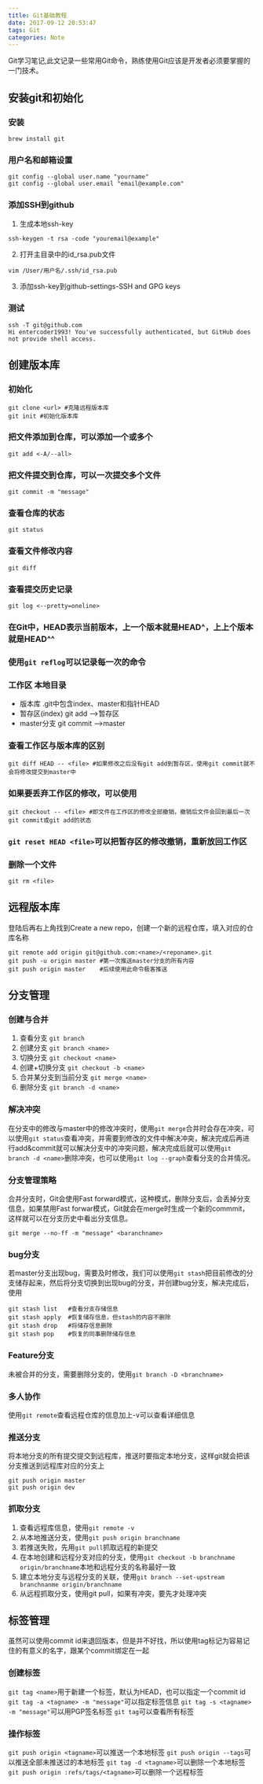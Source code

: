 ```yaml
---
title: Git基础教程
date: 2017-09-12 20:53:47
tags: Git
categories: Note
---
```


Git学习笔记,此文记录一些常用Git命令，熟练使用Git应该是开发者必须要掌握的一门技术。

<!--more-->

## 安装git和初始化

### 安装
```
brew install git
```
### 用户名和邮箱设置
```
git config --global user.name "yourname"
git config --global user.email "email@example.com"
```
<!--more-->
### 添加SSH到github
1. 生成本地ssh-key
```
ssh-keygen -t rsa -code "youremail@example"
```
2. 打开主目录中的id_rsa.pub文件
```
vim /User/用户名/.ssh/id_rsa.pub
```
3. 添加ssh-key到github-settings-SSH and GPG keys

### 测试
```
ssh -T git@github.com
Hi entercoder1993! You've successfully authenticated, but GitHub does not provide shell access.
```

##
## 创建版本库

### 初始化
```
git clone <url> #克隆远程版本库
git init #初始化版本库
```
### 把文件添加到仓库，可以添加一个或多个
```
git add <-A/--all>
```
### 把文件提交到仓库，可以一次提交多个文件
```
git commit -m "message"
```
### 查看仓库的状态
```
git status
```
### 查看文件修改内容
```
git diff
```
### 查看提交历史记录
```
git log <--pretty=oneline>
```
### 在Git中，HEAD表示当前版本，上一个版本就是HEAD^，上上个版本就是HEAD^^

### 使用`git reflog`可以记录每一次的命令

### 工作区 本地目录
   * 版本库 .git中包含index、master和指针HEAD
   * 暂存区(index) git add -->暂存区
   * master分支 git commit -->master

### 查看工作区与版本库的区别
```
git diff HEAD -- <file> #如果修改之后没有git add到暂存区，使用git commit就不会将修改提交到master中
```
### 如果要丢弃工作区的修改，可以使用
```
git checkout -- <file> #即文件在工作区的修改全部撤销，撤销后文件会回到最后一次git commit或git add的状态
```
### `git reset HEAD <file>`可以把暂存区的修改撤销，重新放回工作区

### 删除一个文件
`
git rm <file>
`

## 远程版本库

登陆后再右上角找到Create a new repo，创建一个新的远程仓库，填入对应的仓库名称
```
git remote add origin git@github.com:<name>/<reponame>.git
git push -u origin master #第一次推送master分支的所有内容
git push origin master    #后续使用此命令极客推送
```

## 分支管理

### 创建与合并
1. 查看分支 `git branch`
2. 创建分支 `git branch <name>`
3. 切换分支 `git checkout <name>`
4. 创建+切换分支 `git checkout -b <name>`
5. 合并某分支到当前分支 `git merge <name>`
6. 删除分支 `git branch -d <name>`

### 解决冲突
在分支中的修改与master中的修改冲突时，使用`git merge`合并时会存在冲突，可以使用`git status`查看冲突，并需要到修改的文件中解决冲突，解决完成后再进行add&commit就可以解决分支中的冲突问题，解决完成后就可以使用`git branch -d <name>`删除冲突，也可以使用`git log --graph`查看分支的合并情况。

### 分支管理策略
合并分支时，Git会使用Fast forward模式，这种模式，删除分支后，会丢掉分支信息，如果禁用Fast forwar模式，Git就会在merge时生成一个新的commmit，这样就可以在分支历史中看出分支信息。
```
git merge --no-ff -m "message" <baranchname>
```

### bug分支
若master分支出现bug，需要及时修改，我们可以使用`git stash`把目前修改的分支储存起来，然后将分支切换到出现bug的分支，并创建bug分支，解决完成后，使用
```
git stash list   #查看分支存储信息
git stash apply  #恢复储存信息，但stash的内容不删除
git stash drop   #将储存信息删除
git stash pop    #恢复的同事删除储存信息
```

### Feature分支
未被合并的分支，需要删除分支的，使用`git branch -D <branchname>`

### 多人协作
使用`git remote`查看远程仓库的信息加上-v可以查看详细信息

### 推送分支
将本地分支的所有提交提交到远程库，推送时要指定本地分支，这样git就会把该分支推送到远程库对应的分支上
```
git push origin master
git push origin dev
```

### 抓取分支
1. 查看远程库信息，使用`git remote -v`
2. 从本地推送分支，使用`git push origin branchname`
3. 若推送失败，先用`git pull`抓取远程的新提交
4. 在本地创建和远程分支对应的分支，使用`git checkout -b branchname origin/branchname`本地和远程分支的名称最好一致
5. 建立本地分支与远程分支的关联，使用`git branch --set-upstream branchnanme origin/branchname`
6. 从远程抓取分支，使用git pull，如果有冲突，要先才处理冲突

## 标签管理
虽然可以使用commit id来退回版本，但是并不好找，所以使用tag标记为容易记住的有意义的名字，跟某个commit绑定在一起

### 创建标签
`git tag <name>`用于新建一个标签，默认为HEAD，也可以指定一个commit id
`git tag -a <tagname> -m "message"`可以指定标签信息
`git tag -s <tagname> -m "message"`可以用PGP签名标签
`git tag`可以查看所有标签

### 操作标签
`git push origin <tagname>`可以推送一个本地标签
`git push origin --tags`可以推送全部未推送过的本地标签
`git tag -d <tagname>`可以删除一个本地标签
`git push origin :refs/tags/<tagname>`可以删除一个远程标签
